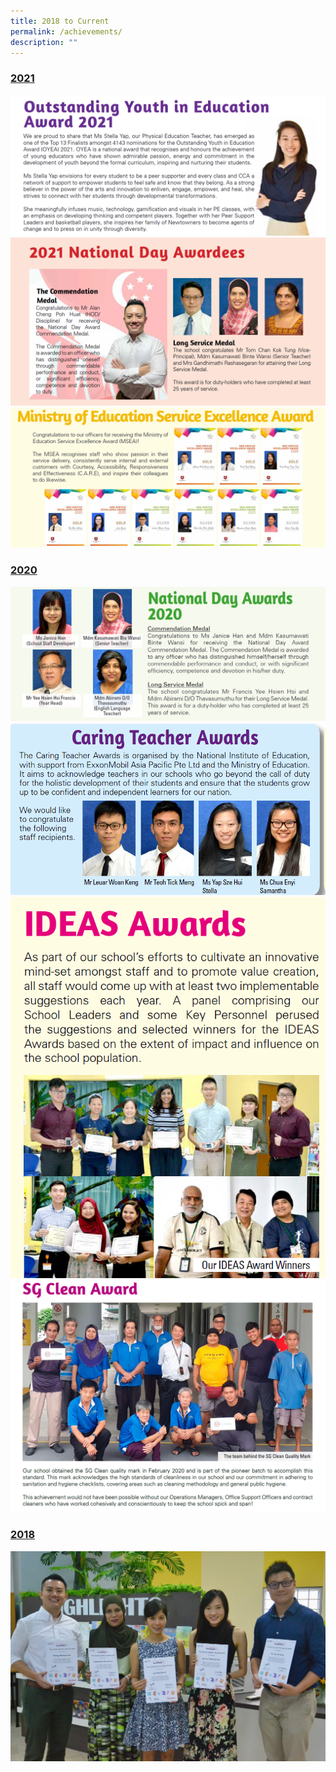 ```yaml
---
title: 2018 to Current
permalink: /achievements/
description: ""
---
```

<h3><u>2021</u></h3>

![](/images/2021-1.png)
![](/images/2021-2.png)
![](/images/2021-3.png)

<h3><u>2020</u></h3>

![](/images/2020%20-%201.png)
![](/images/2020%20-2.png)
![](/images/2020%20-3.png)
![](/images/2020%20-4.png)

<h3><u>2018</u></h3>

![](/images/2018%201.jpg)